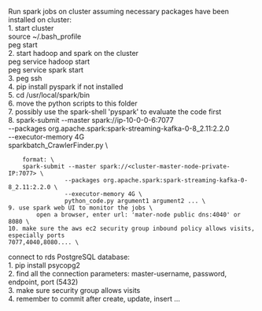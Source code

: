 Run spark jobs on cluster assuming necessary packages have been installed on cluster: \
    1. start cluster \
            source ~/.bash_profile \
            peg start <cluster-name> \
    2. start hadoop and spark on the cluster \
            peg service <cluster-name> hadoop start \
            peg service <cluster-name> spark start \
    3. peg ssh <cluster-name> <master-node-number> \
    4. pip install pyspark if not installed \
    5. cd /usr/local/spark/bin \
    6. move the python scripts to this folder \
    7. possibly use the spark-shell 'pyspark' to evaluate the code first \
    8. spark-submit --master spark://ip-10-0-0-6:7077 \
                    --packages org.apache.spark:spark-streaming-kafka-0-8_2.11:2.2.0 \
                    --executor-memory 4G \
                    sparkbatch_CrawlerFinder.py \

        format: \
        spark-submit --master spark://<cluster-master-node-private-IP:7077> \
                    --packages org.apache.spark:spark-streaming-kafka-0-8_2.11:2.2.0 \
                    --executor-memory 4G \
                    python_code.py argument1 argument2 ... \
    9. use spark web UI to monitor the jobs \
            open a browser, enter url: 'mater-node public dns:4040' or 8080 \
    10. make sure the aws ec2 security group inbound policy allows visits, especially ports
    7077,4040,8080.... \



connect to rds PostgreSQL database: \
    1. pip install psycopg2 \
    2. find all the connection parameters: master-username, password, endpoint, port (5432) \
    3. make sure security group allows visits \
    4. remember to commit after create, update, insert ...
